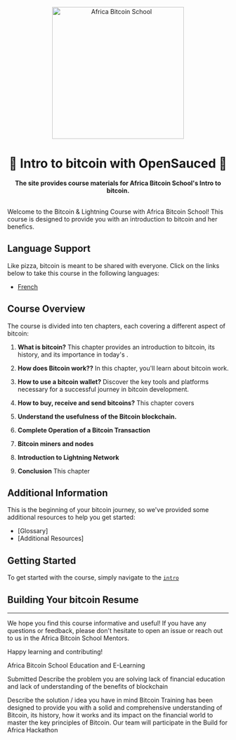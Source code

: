  <div align="center">
  <br>
  <img alt="Africa Bitcoin School" src="https://i.ibb.co/7jPXt0Z/logo1-92f1a87f.png" width="300px">
  <h1>🍕 Intro to bitcoin with OpenSauced 🍕</h1>
  <strong>The site provides course materials for Africa Bitcoin School's Intro to bitcoin.</strong>
</div>
<br>

Welcome to the  Bitcoin & Lightning  Course with Africa Bitcoin School! This course is designed to provide you with an introduction to bitcoin and her benefics.

## Language Support

Like pizza, bitcoin is meant to be shared with everyone. Click on the links below to take this course in the following languages:

- [French](./translations/fr/README.md)

## Course Overview

The course is divided into ten chapters, each covering a different aspect of bitcoin:

1. **What is bitcoin?** This chapter provides an introduction to bitcoin, its history, and its importance in today's .

2. **How does Bitcoin work??** In this chapter, you'll learn about  bitcoin work.

3. **How to use a bitcoin wallet?** Discover the key tools and platforms necessary for a successful journey in bitcoin development.

4. **How to buy, receive and send bitcoins?**
   This chapter covers 

5. **Understand the usefulness of the Bitcoin blockchain.**


5. **Complete Operation of a Bitcoin Transaction**


5. **Bitcoin miners and nodes**

5. **Introduction to Lightning Network**

5. **Conclusion**
   This chapter 

## Additional Information

This is the beginning of your bitcoin journey, so we've provided some additional resources to help you get started:

- [Glossary]
- [Additional Resources]

## Getting Started

To get started with the course, simply navigate to the [`intro`](01-intro.md)



## Building Your bitcoin Resume



<hr/>

We hope you find this course informative and useful! If you have any questions or feedback, please don't hesitate to open an issue or reach out to us in the Africa Bitcoin  School Mentors.

Happy learning and contributing!
 
 
 
 
 
 
 
 
 
 
 
 
 
 
 
 
 
 
 
 
 
 
 
 
 Africa Bitcoin School
Education and E-Learning

Submitted
Describe the problem you are solving
lack of financial education and lack of understanding of the benefits of blockchain


Describe the solution / idea you have in mind
Bitcoin Training has been designed to provide you with a solid and comprehensive understanding of Bitcoin, its history, how it works and its impact on the financial world to master the key principles of Bitcoin.
Our team will participate in the Build for Africa Hackathon